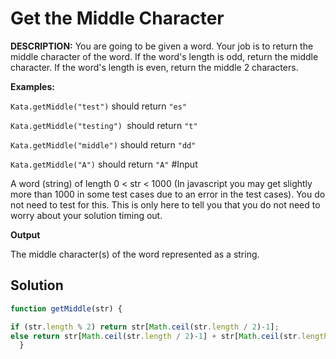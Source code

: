 # Get the Middle Character

**DESCRIPTION:**
You are going to be given a word. Your job is to return the middle character of the word. If the word's length is odd, return the middle character. If the word's length is even, return the middle 2 characters.

**Examples:**

`Kata.getMiddle("test")` should return `"es"`

`Kata.getMiddle("testing") `should return `"t"`

`Kata.getMiddle("middle")` should return `"dd"`

`Kata.getMiddle("A")` should return `"A"`
#Input

A word (string) of length 0 < str < 1000 (In javascript you may get slightly more than 1000 in some test cases due to an error in the test cases). You do not need to test for this. This is only here to tell you that you do not need to worry about your solution timing out.

**Output**

The middle character(s) of the word represented as a string.

## Solution
```javascript
function getMiddle(str) {

if (str.length % 2) return str[Math.ceil(str.length / 2)-1];
else return str[Math.ceil(str.length / 2)-1] + str[Math.ceil(str.length / 2)];
  }
```